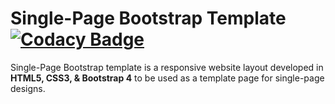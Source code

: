 # Single-Page Bootstrap Template [![Codacy Badge](https://api.codacy.com/project/badge/Grade/ac6aec2171ad4b2fbe242ff40c708497)](https://www.codacy.com/app/arkdevelop/Single-Page-Bootstrap-Template?utm_source=github.com&amp;utm_medium=referral&amp;utm_content=arkdevelop/Single-Page-Bootstrap-Template&amp;utm_campaign=Badge_Grade)
Single-Page Bootstrap template is a responsive website layout developed in <strong>HTML5, CSS3, & Bootstrap 4</strong> to be used as a template page for single-page designs.
